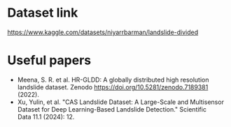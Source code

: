 # Dataset link 
https://www.kaggle.com/datasets/niyarrbarman/landslide-divided
# Useful papers
- Meena, S. R. et al. HR-GLDD: A globally distributed high resolution landslide dataset. Zenodo https://doi.org/10.5281/zenodo.7189381  (2022).
- Xu, Yulin, et al. "CAS Landslide Dataset: A Large-Scale and Multisensor Dataset for Deep Learning-Based Landslide Detection." Scientific Data 11.1 (2024): 12.
